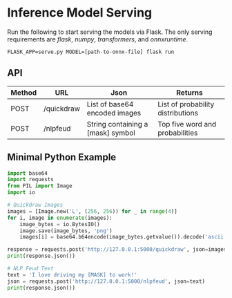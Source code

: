 # Inference Model Serving

Run the following to start serving the models via Flask. The only serving requirements are *flask*, *numpy*, *transformers*, and *onnxruntime*.
```shell
FLASK_APP=serve.py MODEL=[path-to-onnx-file] flask run
```

## API

| Method      | URL         | Json                              | Returns                           |
| ----------- | ----------- | --------------------------------- | --------------------------------- |
| POST        | /quickdraw  | List of base64 encoded images     | List of probability distributions |
| POST        | /nlpfeud    | String containing a [mask] symbol | Top five word and probabilities   |

## Minimal Python Example

```python
import base64
import requests
from PIL import Image
import io

# Quickdraw Images
images = [Image.new('L', (256, 256)) for _ in range(4)]
for i, image in enumerate(images):
    image_bytes = io.BytesIO()
    image.save(image_bytes, 'png')
    images[i] = base64.b64encode(image_bytes.getvalue()).decode('ascii')

response = requests.post('http://127.0.0.1:5000/quickdraw', json=images)
print(response.json())

# NLP Feud Text
text = 'I love driving my [MASK] to work!'
json = requests.post('http://127.0.0.1:5000/nlpfeud', json=text)
print(response.json())
```
